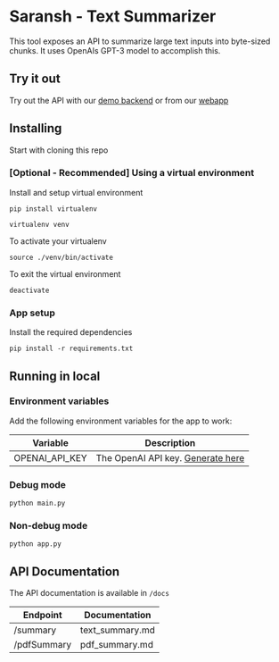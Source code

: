   # Saransh - Text Summarizer

  This tool exposes an API to summarize large text inputs into byte-sized chunks. It uses OpenAIs GPT-3 model to accomplish this.
  
  
  ## Try it out
  
  Try out the API with our [demo backend](https://ai-summarizer.herokuapp.com/) or from our [webapp](https://paulfaraday.github.io/ai-summarizer/)


  ## Installing
  
  Start with cloning this repo
  
  ### [Optional - Recommended] Using a virtual environment
  
  Install and setup virtual environment
  ```
  pip install virtualenv

  virtualenv venv
  ```
  
  To activate your virtualenv
  ```
  source ./venv/bin/activate
  ```

  To exit the virtual environment
  ```
  deactivate
  ```
  
  ### App setup

  Install the required dependencies
  ```
  pip install -r requirements.txt
  ```

  ## Running in local

  ### Environment variables

  Add the following environment variables for the app to work:
  
  | Variable | Description |
  |----------|-------------|
  |OPENAI_API_KEY|The OpenAI API key. [Generate here](https://openai.com/api/)|

  ### Debug mode

  ```
  python main.py
  ```

  ### Non-debug mode

  ```
  python app.py
  ```

## API Documentation
The API documentation is available in `/docs`

| Endpoint | Documentation |
|----------|---------------|
|/summary|text_summary.md|
|/pdfSummary|pdf_summary.md|
